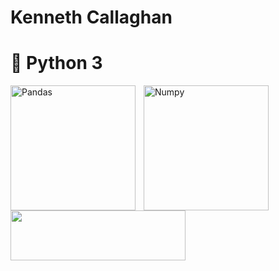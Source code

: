 # Kenneth Callaghan

# 🐍 Python 3

<img align="left" alt="Pandas" width="200" style="padding-right:10px;" src="https://www.freecodecamp.org/news/content/images/2020/07/pandas-logo.png"/>
<img align="left" alt="Numpy" width="200" style="padding-right:10px;" src="https://i0.wp.com/www.ozgurozkok.com/wp-content/uploads/2019/12/numpy-python.png?fit=765%2C306&ssl=1)"/>
<img align="left alt="Matplotlib" width="280" height="80" style="padding-right:10px;" src="https://i2.wp.com/matplotlib.sourceforge.net/_static/logo2.png"/>



